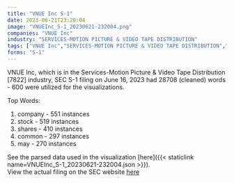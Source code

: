 ```yaml
---
title: "VNUE Inc S-1"
date: 2023-06-21T23:20:04
image: "VNUEInc_S-1_20230621-232004.png"
companies: "VNUE Inc"
industry: "SERVICES-MOTION PICTURE & VIDEO TAPE DISTRIBUTION"
tags: ["VNUE Inc","SERVICES-MOTION PICTURE & VIDEO TAPE DISTRIBUTION","06-16-2023","S-1"]
forms: "S-1"
---
```

VNUE Inc, which is in the Services-Motion Picture & Video Tape Distribution [7822] industry, SEC S-1 filing on June 16, 2023 had 28708 (cleaned) words - 600 were utilized for the visualizations.

Top Words:
1. company - 551 instances
2. stock - 519 instances
3. shares - 410 instances
4. common - 297 instances
5. may - 270 instances


See the parsed data used in the visualization [here]({{< staticlink name=VNUEInc_S-1_20230621-232004.json >}}).  
View the actual filing on the SEC website [here](https://www.sec.gov/Archives/edgar/data/1376804/0001829126-23-004246.txt)
